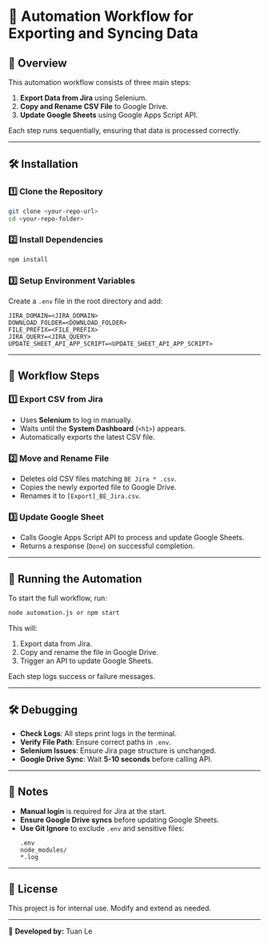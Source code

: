 # 🚀 Automation Workflow for Exporting and Syncing Data

## 📌 Overview
This automation workflow consists of three main steps:
1. **Export Data from Jira** using Selenium.
2. **Copy and Rename CSV File** to Google Drive.
3. **Update Google Sheets** using Google Apps Script API.

Each step runs sequentially, ensuring that data is processed correctly.

---

## 🛠️ Installation
### 1️⃣ Clone the Repository
```sh
git clone <your-repo-url>
cd <your-repo-folder>
```

### 2️⃣ Install Dependencies
```sh
npm install
```

### 3️⃣ Setup Environment Variables
Create a `.env` file in the root directory and add:
```env
JIRA_DOMAIN=<JIRA_DOMAIN>
DOWNLOAD_FOLDER=<DOWNLOAD_FOLDER>
FILE_PREFIX=<FILE_PREFIX>
JIRA_QUERY=<JIRA_QUERY>
UPDATE_SHEET_API_APP_SCRIPT=<UPDATE_SHEET_API_APP_SCRIPT>
```
---

## 🔄 Workflow Steps
### 1️⃣ **Export CSV from Jira**
- Uses **Selenium** to log in manually.
- Waits until the **System Dashboard** (`<h1>`) appears.
- Automatically exports the latest CSV file.

### 2️⃣ **Move and Rename File**
- Deletes old CSV files matching `BE Jira * .csv`.
- Copies the newly exported file to Google Drive.
- Renames it to `[Export]_BE_Jira.csv`.

### 3️⃣ **Update Google Sheet**
- Calls Google Apps Script API to process and update Google Sheets.
- Returns a response (`Done`) on successful completion.

---

## 🚀 Running the Automation
To start the full workflow, run:
```sh
node automation.js or npm start
```

This will:
1. Export data from Jira.
2. Copy and rename the file in Google Drive.
3. Trigger an API to update Google Sheets.

Each step logs success or failure messages.

---

## 🛠️ Debugging
- **Check Logs**: All steps print logs in the terminal.
- **Verify File Path**: Ensure correct paths in `.env`.
- **Selenium Issues**: Ensure Jira page structure is unchanged.
- **Google Drive Sync**: Wait **5-10 seconds** before calling API.

---

## 📌 Notes
- **Manual login** is required for Jira at the start.
- **Ensure Google Drive syncs** before updating Google Sheets.
- **Use Git Ignore** to exclude `.env` and sensitive files:
  ```plaintext
  .env
  node_modules/
  *.log
  ```

---

## 📜 License
This project is for internal use. Modify and extend as needed.

---

🎯 **Developed by:** Tuan Le

